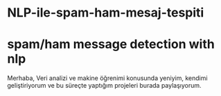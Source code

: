 # NLP-ile-spam-ham-mesaj-tespiti
# spam/ham message detection with nlp
Merhaba,
Veri analizi ve makine öğrenimi konusunda yeniyim, kendimi geliştiriyorum ve bu süreçte yaptığım projeleri burada paylaşıyorum.

